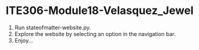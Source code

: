 # ITE306-Module18-Velasquez_Jewel

1. Run stateofmatter-website.py.
2. Explore the website by selecting an option in the navigation bar.
3. Enjoy...
